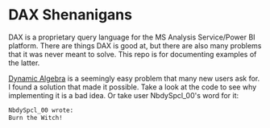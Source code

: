 # DAX Shenanigans
DAX is a proprietary query language for the MS Analysis Service/Power BI platform. There are things DAX is good at, but there are also many problems that it was never meant to solve. This repo is for documenting examples of the latter.

[Dynamic Algebra](dynamic-algebra/dynamic-algebra.md) is a seemingly easy problem that many new users ask for. I found a solution that made it possible. Take a look at the code to see why implementing it is a bad idea. Or take user NbdySpcl_00's word for it:

``` txt
NbdySpcl_00 wrote:
Burn the Witch!
```
